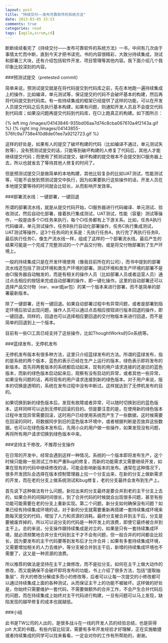```yaml
---
layout: post
title: "持续交付——发布可靠软件的系统方法"
date: 2013-03-05 15:53
comments: true
categories: read
tags: [agile,scrum,cd]
---
```


断断续续看完了《持续交付——发布可靠软件的系统方法》一书，中间有几次由于事情太忙而中断，直到今天才把书读完。书的内容很精彩，大致分持续集成，测试和部署三大块，还有介绍包括软件开发、项目管理等其他内容。我下面介绍几个我印象比较深刻的内容。  
  
###预测试提交（pretested commit）  
  
简单来说，预测试提交就是在将代码提交到代码库之前，先在本地跑一遍持续集成上的操作，比如编译，单元测试等，保证提交的代码不会破坏基本的构建，然后再将代码提交到代码库。有一些持续集成的框架已经提供了这样的功能，可以在开发人员提交代码之后先执行基本构建，如果有问题，则通知开发人员且不会提交代码到代码库；如果没问题再提交代码到代码库，在CI上跑真正的构建。如下图所示：  
  
{% left img /images/04143846-935bd06aa7d74c8cba067610a4f2143a.gif %}
{% right img /images/04143855-576fc9a7738e410d8de01ee7a9212723.gif %}  
  
这样的好处是，如果有人的提交了破坏构建的代码（比如编译不通过，单元测试失败等），没有预测试提交的话，只能等到破坏构建的人修复了代码后，其他人才能继续提交代码；而使用了预测试提交，破坏构建的提交根本不会提交到CI服务器上去，所以也就省去了等待其他人修复的时间了。  
  
但是预测试提交只是做简单的本地构建，其他比较复杂的比如UAT测试，性能测试等，可能不会放到预测试提交中执行，因为如果要执行这些操作的话，开发人员在本地提交要等待的时间就会比较长，从而影响开发效率。  
  
###部署流水线：一键部署，一键回退  
  
所谓的部署流水线，就是从提交代码开始，CI服务器进行代码编译、单元测试、验收测试，然后自动化部署，接着执行集成测试，UAT测试，性能（容量）测试等操作，一般是由多个CI任务来执行，每个CI任务都有上下游关系。比如，任务A执行代码编译，单元测试操作，任务B执行自动化部署操作，任务C执行集成测试，UAT测试等操作，这3个任务间的关系是：先执行任务A，执行完了再执行任务B，最后执行任务C，像生产流水线一样，组成了这样的一个部署流水线。最后产生的结果可能是一个完成了完整测试的一个产品交付物，或是将交付物部署到了生产环境上。  
  
一般的持续集成只是在开发环境使用（像我目前所在的公司），而书中提到的部署流水线还包括了测试环境和类生产环境的部署。测试环境和类生产环境的部署不是由CI服务器自动触发的，而是有相关的操作人员（比如部署人员或者运营人员）通过点击相应的按钮来完成自动部署的操作，即一键化操作。这里的自动部署还可以选择产品交付物（ear、war或jar包）的某一个版本来进行部署，而不是简单的部署最新版本。  
  
除了一键部署，还有一键回退。如果自动部署过程中有异常问题，或者是部署到指定环境后验证出现问题，操作人员可以通过点击相应按钮进行版本回退的操作，即一键回退。同样的，回退也可以选择相应要回退的交付物版本来进行回退，而不是简单的回退到上一个版本。  
  
目前有一些CI工具已经支持了这些操作，比如ThoughtWorks的Go系统等。  

###蓝绿发布，无停机发布  
  
无停机发布版本有很多种方法，这里只介绍蓝绿发布的方法。所谓的蓝绿发布，指的是系统的两个版本，蓝色的表示已经在生产上运行的版本，绿色表示即将发布的新版本。首先将两套版本的系统都启动起来，现有的用户请求连接的还是旧的蓝色版本，而新的绿色版本启动起来后，观察有没有启动的异常，或者其他一些异常，如果没有问题的话，再将现有的用户请求连接到新的绿色版本。对于用户来说，版本的切换是透明的，系统在发布过程中没有中断过。这样就达到了无停机发布的目的。  
  
如果切换到新的绿色版本后，发现有故障或者异常，可以随时切换到旧的蓝色版本，这样同样可以达到无停机回滚的目的。但是要注意的是，在使用新的绿色版本过程中发现异常需要回滚，这时用户已经使用系统而产生了一些数据，这时候需要在回滚的同时，将数据同步到旧的蓝色版本环境中，或者根据判断是否放弃这些数据。也可以在绿色版本发布后，先用小众的用户做一些操作，如果发现没有问题，再将所有用户请求切换到绿色版本中来。    
  
###坚持主干修改，不推荐分支操作  

在日常的开发中，经常会遇到这样一种情况。系统的一个版本即将发布生产，这个时候只能做一些测试工作和严重Bug的修复，而新的功能需求又需要继续开发，如果在现有的代码中继续修改的话，可能会影响新版本的发布。通常在这种情况下，很多开发团队会选择在版本控制管理器上拉一个分支出来，在新的分支上做新需求的开发，而在老的分支上做系统测试和bug修复，老的分支最终会发布到生产上。  
  
首先说下这种做法有什么问题。新拉出来的分支最终是要合并到老的主干分支上去的，如果合并的间隔时间很长，到了合并代码的时候就会出现很多问题，甚至有些功能可能需要在老的分支上重新实现。第二个问题，新分支如何确保没有问题？如果已经有持续集成环境的话，对于新的分支就需要重新再搭建一套持续集成环境来跑每天提交的代码，增加了人力和资源的消耗。最终分支被合并到主干后，分支是要被废弃掉的，所以可以说分支的代码是一种开发上的浪费，即使它最终被合并到主干上。总的来说，分支操作跟持续集成是对立的，如果是只有一套持续集成环境，就必须频繁地合并分支代码到主干才不会有问题，但一般合并的时间都会比较长，因为要发布的主干代码要等到发布后才允许合并；如果有多套持续集成环境，又需要增加相关的人力去维护，等分支被合并到主干后，新增的持续集成环境也不需要了，这又是一种资源的浪费。  
  
所以推荐的做法是坚持在主干上做修改，而不是拉分支。如何在主干上做大动作的修改，而又能确保不会破坏即将发布的功能，书上介绍了很多方法，包括“提取抽象层”、将大的修改分解成多而小的修改等，后者可以让每一次提交的小修改都可以通过持续集成上面的各种测试，从而保证主干上的功能不被破坏。这样做的好处是，你始终只需要维护一套代码，不需要做额外的合并工作，不会产生合并代码后的问题，而在持续集成上始终对主干代码进行构建，一旦有问题可以马上发现，缺陷发现的越早修复的成本也就越低。  
  
###小结  
  
此书是TW公司的人出的，是很多战斗在一线的开发人员的经验总结，也是获得 jolt 大奖的书籍。有些内容比较深，需要有多年开发经验才好理解，正在实施敏捷或者持续集成的同学可以找来看看，一定会对你的工作有所帮助的，谢谢。  
  
